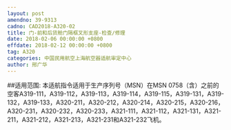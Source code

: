 ```yaml
---
layout: post
amendno: 39-9313
cadno: CAD2018-A320-02
title: 门-前和后货舱门隔框叉形支座-检查/修理
date: 2018-02-06 00:00:00 +0800
effdate: 2018-02-12 00:00:00 +0800
tag: A320
categories: 中国民用航空上海航空器适航审定中心
author: 邢广华
---
```


##适用范围:
本适航指令适用于生产序列号（MSN）在MSN 0758（含）之前的空客A319-111，A319-112，A319-113，A319-114，A319-115，A319-131，A319-132，A319-133，A320-211，A320-212，A320-214，A320-215，A320-216，A320-231，A320-232，A320-233，A321-111，A321-112，A321-131，A321-211，A321-212，A321-213，A321-231和A321-232飞机。

